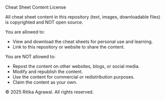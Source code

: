 Cheat Sheet Content License

All cheat sheet content in this repository (text, images, downloadable files) is copyrighted
and NOT open source.

You are allowed to:

- View and download the cheat sheets for personal use and learning.
- Link to this repository or website to share the content.

You are NOT allowed to:

- Repost the content on other websites, blogs, or social media.
- Modify and republish the content.
- Use the content for commercial or redistribution purposes.
- Claim the content as your own.

© 2025 Ritika Agrawal. All rights reserved.
